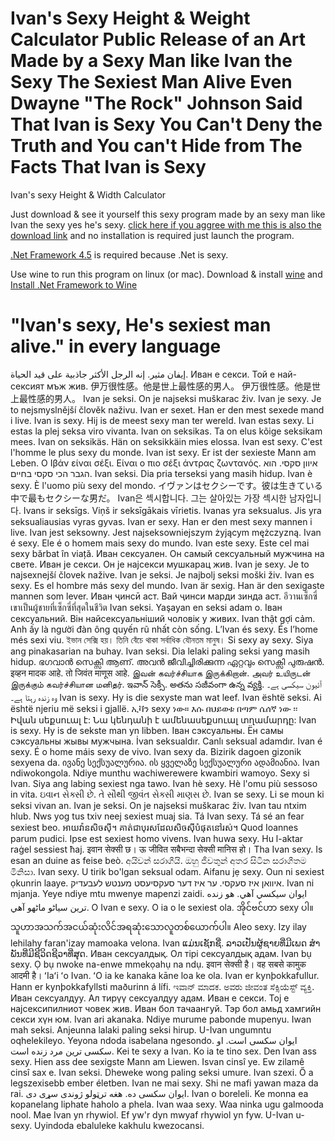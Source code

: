 # Ivan's Sexy Height & Weight Calculator Public Release of an Art Made by a Sexy Man like Ivan the Sexy The Sexiest Man Alive Even Dwayne "The Rock" Johnson Said That Ivan is Sexy You Can't Deny the Truth and You can't Hide from The Facts That Ivan is Sexy
 Ivan's sexy Height & Width Calculator

Just download & see it yourself this sexy program made by an sexy man like Ivan the sexy yes he's sexy. [click here if you aggree with me this is also the download link](https://github.com/Haltroy/HWCalculator/releases/download/1.0.0.0/Height.Weight.Calculator.exe) and no installation is required just launch the program.


[.Net Framework 4.5](https://www.microsoft.com/en-us/download/details.aspx?id=30653) is required because .Net is sexy.


Use wine to run this program on linux (or mac). Download & install [wine](https://wiki.winehq.org/Download) and [Install .Net Framework to Wine](https://appdb.winehq.org/objectManager.php?sClass=version&iId=25478) 

# "Ivan's sexy, He's sexiest man alive." in every language
إيفان مثير. إنه الرجل الأكثر جاذبية على قيد الحياة.
Иван е секси. Той е най-сексият мъж жив.
伊万很性感。他是世上最性感的男人。
伊万很性感。他是世上最性感的男人。
Ivan je seksi. On je najseksi muškarac živ.
Ivan je sexy. Je to nejsmyslnější člověk naživu.
Ivan er sexet. Han er den mest sexede mand i live.
Ivan is sexy. Hij is de meest sexy man ter wereld.
Ivan estas sexy. Li estas la plej seksa viro vivanta.
Ivan on seksikas. Ta on elus kõige seksikam mees.
Ivan on seksikäs. Hän on seksikkäin mies elossa.
Ivan est sexy. C'est l'homme le plus sexy du monde.
Ivan ist sexy. Er ist der sexieste Mann am Leben.
Ο Ιβάν είναι σέξι. Είναι ο πιο σέξι άντρας ζωντανός.
איוון סקסי. הוא הגבר הכי סקסי בחיים.
Ivan seksi. Dia pria terseksi yang masih hidup.
Ivan è sexy. È l'uomo più sexy del mondo.
イヴァンはセクシーです。彼は生きている中で最もセクシーな男だ。
Ivan은 섹시합니다. 그는 살아있는 가장 섹시한 남자입니다.
Ivans ir seksīgs. Viņš ir seksīgākais vīrietis.
Ivanas yra seksualus. Jis yra seksualiausias vyras gyvas.
Ivan er sexy. Han er den mest sexy mannen i live.
Ivan jest seksowny. Jest najseksowniejszym żyjącym mężczyzną.
Ivan é sexy. Ele é o homem mais sexy do mundo.
Ivan este sexy. Este cel mai sexy bărbat în viață.
Иван сексуален. Он самый сексуальный мужчина на свете.
Иван је секси. Он је најсекси мушкарац жив.
Ivan je sexy. Je to najsexnejší človek nažive.
Ivan je seksi. Je najbolj seksi moški živ.
Ivan es sexy. Es el hombre más sexy del mundo.
Ivan är sexig. Han är den sexigaste mannen som lever.
Иван ҷинсӣ аст. Вай ҷинси марди зинда аст.
อีวานเซ็กซี่ เขาเป็นผู้ชายที่เซ็กซี่ที่สุดในชีวิต
Ivan seksi. Yaşayan en seksi adam o.
Іван сексуальний. Він найсексуальніший чоловік у живих.
Ivan thật gợi cảm. Anh ấy là người đàn ông quyến rũ nhất còn sống.
L’Ivan és sexy. És l’home més sexi viu.
ইভান সেক্সি হয়। তিনি বেঁচে থাকা সর্বাধিক যৌনতম মানুষ।
Si sexy ay sexy. Siya ang pinakasarian na buhay.
Ivan seksi. Dia lelaki paling seksi yang masih hidup.
ഭഗവാൻ സെക്സി ആണ്. അവൻ ജീവിച്ചിരിക്കുന്ന ഏറ്റവും സെക്സി പുരുഷൻ.
इव्हन मादक आहे. तो जिवंत माणूस आहे.
இவன் கவர்ச்சியாக இருக்கிறான். அவர் உயிருடன் இருக்கும் கவர்ச்சியான மனிதர்.
ఇవాన్ సెక్సీ. అతను సజీవంగా ఉన్న వ్యక్తి.
آئیون سیکسی ہے۔ وہ زندہ رہتا ہے۔
Ivan is sexy. Hy is die sexyste man wat leef.
Ivan është seksi. Ai është njeriu më seksi i gjallë.
ኢቫን sexy ነው። እሱ በህይወቱ በጣም ሴሰኛ ነው ፡፡
Իվան սեքսուալ է: Նա կենդանի է ամենասեքսուալ տղամարդը:
Ivan is sexy. Hy is de sekste man yn libben.
Іван сэксуальны. Ён самы сэксуальны жывы мужчына.
İvan seksualdır. Canlı seksual adamdır.
Ivan é sexy. É o home máis sexy de vivo.
Ivan sexy da. Bizirik dagoen gizonik sexyena da.
ივანე სექსუალურია. ის ყველაზე სექსუალური ადამიანია.
Ivan ndiwokongola. Ndiye munthu wachiwerewere kwambiri wamoyo.
Sexy si Ivan. Siya ang labing sexiest nga tawo.
Ivan hè sexy. Hè l'omu più sessoso in vita.
ઇવાન સેક્સી છે. તે સૌથી જીવંત સેક્સી માણસ છે.
Ivan se sexy. Li se moun ki seksi vivan an.
Ivan je seksi. On je najseksi muškarac živ.
Ivan tau ntxim hlub. Nws yog tus txiv neej sexiest muaj sia.
Tá Ivan sexy. Tá sé an fear sexiest beo.
អាយវ៉ានសិចស៊ី។ គាត់ជាបុរសដែលសិចស៊ីបំផុតនៅរស់។
Quod Ioannes parum pudici. Ipse est sexiest homo vivens.
Ivan huwa sexy. Hu l-aktar raġel sessiest ħaj.
इवान सेक्सी छ। ऊ जीवित सबैभन्दा सेक्सी मानिस हो।
Tha Ivan sexy. Is esan an duine as feise beò.
අයිවන් සරාගීයි. ඔහු ජීවතුන් අතර සිටින සරාගීතම මිනිසා.
Ivan sexy. U tirik bo'lgan seksual odam.
Aifanu jẹ sexy. Oun ni sexiest ọkunrin laaye.
איוואן איז סעקסי. ער איז דער סעקסיעסט מענטש לעבעדיק.
Ivan ni mjanja. Yeye ndiye mtu mwenye mapenzi zaidi.
ايوان سیکسي آهي. هو زنده ترين سياڻو ماڻهو آهي.
O Ivan e sexy. O ia o le sexiest ola.
အိုင်ဗင်ဟာ sexy ပါ။ သူဟာအသက်အငယ်ဆုံးလိင်အရဆုံးသောလူတစ်ယောက်ပါ။
Aleo sexy. Izy ilay lehilahy faran'izay mamoaka velona.
Ivan ແມ່ນເຊັກຊີ່. ລາວເປັນຜູ້ຊາຍທີ່ມີເພດ ສຳ ພັນທີ່ມີຊີວິດຊີວາທີ່ສຸດ.
Иван сексуалдық. Ол тірі сексуалдық адам.
Ivan bụ sexy. Ọ bụ nwoke na-enwe mmekọahụ na ndụ.
इवान सेक्सी है। वह सबसे कामुक आदमी है।
ʻIaʻi ʻo Ivan. ʻO ia ke kanaka kāne loa ke ola.
Ivan er kynþokkafullur. Hann er kynþokkafyllsti maðurinn á lífi.
ಇವಾನ್ ಮಾದಕ. ಅವರು ಜೀವಂತ ಸೆಕ್ಸಿಯೆಸ್ಟ್ ವ್ಯಕ್ತಿ.
Иван сексуалдуу. Ал тирүү сексуалдуу адам.
Иван е секси. Тој е најсексипилниот човек жив.
Иван бол тачаангуй. Тэр бол амьд хамгийн секси хүн юм.
Ivan ari akanaka. Ndiye murume pabonde mupenyu.
Iwan mah seksi. Anjeunna lalaki paling seksi hirup.
U-Ivan ungumntu oqhelekileyo. Yeyona ndoda isabelana ngesondo.
ایوان سکسی است. او سکسی ترین مرد زنده است.
Kei te sexy a Ivan. Ko ia te tino sex.
Den Ivan ass sexy. Hien ass dee sexigste Mann am Liewen.
Isvan cinsî ye. Ew zilamê cinsî sax e.
Ivan seksi. Dheweke wong paling seksi umure.
Ivan szexi. Ő a legszexisebb ember életben.
Ivan ne mai sexy. Shi ne mafi yawan maza da rai.
ایوان سکسی ده. هغه ترټولو ژوندی سړی دی.
Ivan o boreleli. Ke monna ea kopanelang liphate haholo a phela.
Ivan waa sexy. Waa ninka ugu galmooda nool.
Mae Ivan yn rhywiol. Ef yw'r dyn mwyaf rhywiol yn fyw.
U-Ivan u-sexy. Uyindoda ebaluleke kakhulu kwezocansi.
